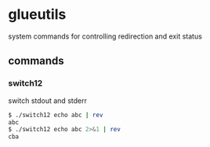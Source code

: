 # glueutils

system commands for controlling redirection and exit status


## commands

### switch12

switch stdout and stderr

```bash
$ ./switch12 echo abc | rev
abc
$ ./switch12 echo abc 2>&1 | rev
cba
```
